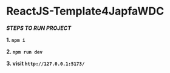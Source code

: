 # ReactJS-Template4JapfaWDC

***STEPS TO RUN PROJECT***

**1. ```npm i```**

**2. ```npm run dev```**

**3. visit ```http://127.0.0.1:5173/```**
